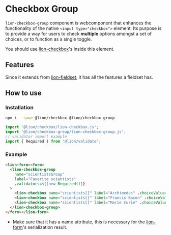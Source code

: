 # Checkbox Group

[//]: # 'AUTO INSERT HEADER PREPUBLISH'

`lion-checkbox-group` component is webcomponent that enhances the functionality of the native `<input type="checkbox">` element. Its purpose is to provide a way for users to check **multiple** options amongst a set of choices, or to function as a single toggle.

You should use [lion-checkbox](../checkbox/)'s inside this element.

## Features

Since it extends from [lion-fieldset](../fieldset/), it has all the features a fieldset has.

## How to use

### Installation

```sh
npm i --save @lion/checkbox @lion/checkbox-group
```

```js
import '@lion/checkbox/lion-checkbox.js';
import '@lion/checkbox-group/lion-checkbox-group.js';
// validator import example
import { Required } from '@lion/validate';
```

### Example

```html
<lion-form><form>
  <lion-checkbox-group
    name="scientistsGroup"
    label="Favorite scientists"
    .validators=${[new Required()]}
  >
    <lion-checkbox name="scientists[]" label="Archimedes" .choiceValue=${'Archimedes'}></lion-checkbox>
    <lion-checkbox name="scientists[]" label="Francis Bacon" .choiceValue=${'Francis Bacon'}></lion-checkbox>
    <lion-checkbox name="scientists[]" label="Marie Curie" .choiceValue=${'Marie Curie'}></lion-checkbox>
  </lion-checkbox-group>
</form></lion-form>
```

- Make sure that it has a name attribute, this is necessary for the [lion-form](../form/)'s serialization result.

